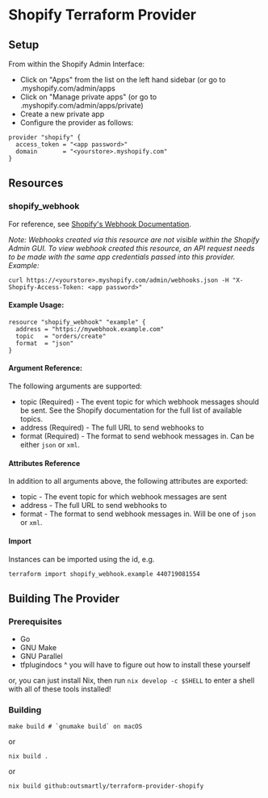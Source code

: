 # Shopify Terraform Provider

## Setup

From within the Shopify Admin Interface:

- Click on "Apps" from the list on the left hand sidebar (or go to <yourstore>.myshopify.com/admin/apps
- Click on "Manage private apps" (or go to <yourstore>.myshopify.com/admin/apps/private)
- Create a new private app
- Configure the provider as follows:

```hcl
provider "shopify" {
  access_token = "<app password>"
  domain       = "<yourstore>.myshopify.com"
}
```

## Resources

### shopify_webhook

For reference, see [Shopify's Webhook Documentation](https://help.shopify.com/en/api/reference/events/webhook).

_Note: Webhooks created via this resource are not visible within the Shopify Admin GUI. To view webhook created this resource, an API request needs to be made with the same app credentials passed into this provider. Example:_

```shell
curl https://<yourstore>.myshopify.com/admin/webhooks.json -H "X-Shopify-Access-Token: <app password>"
```

#### Example Usage:

```hcl
resource "shopify_webhook" "example" {
  address = "https://mywebhook.example.com"
  topic   = "orders/create"
  format  = "json"
}
```

#### Argument Reference:

The following arguments are supported:

- topic (Required) - The event topic for which webhook messages should be sent. See the Shopify documentation for the full list of available topics.
- address (Required) - The full URL to send webhooks to
- format (Required) - The format to send webhook messages in. Can be either `json` or `xml`.

#### Attributes Reference

In addition to all arguments above, the following attributes are exported:

- topic - The event topic for which webhook messages are sent
- address - The full URL to send webhooks to
- format - The format to send webhook messages in. Will be one of `json` or `xml`.

#### Import

Instances can be imported using the id, e.g.

```shell
terraform import shopify_webhook.example 440719081554
```

## Building The Provider

### Prerequisites

- Go
- GNU Make
- GNU Parallel
- tfplugindocs
  ^ you will have to figure out how to install these yourself

or, you can just install Nix, then run `nix develop -c $SHELL` to enter a shell with all of these tools installed!

### Building

```shell
make build # `gnumake build` on macOS
```

or

```shell
nix build .
```

or

```shell
nix build github:outsmartly/terraform-provider-shopify
```
